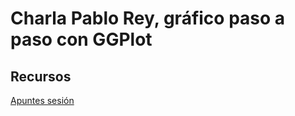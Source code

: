 # Charla Pablo Rey, gráfico paso a paso con GGPlot

## Recursos

[Apuntes sesión](https://montera34.com/intrormpvd)
